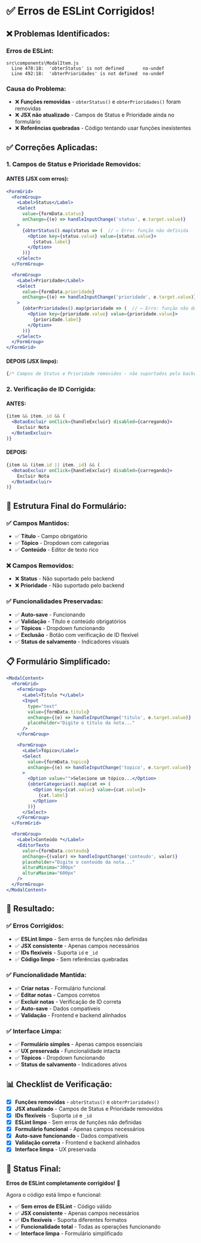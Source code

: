 # ✅ Erros de ESLint Corrigidos!

## **❌ Problemas Identificados:**

### **Erros de ESLint:**
```
src\components\ModalItem.js
  Line 478:18:  'obterStatus' is not defined       no-undef
  Line 492:18:  'obterPrioridades' is not defined  no-undef
```

### **Causa do Problema:**
- ❌ **Funções removidas** - `obterStatus()` e `obterPrioridades()` foram removidas
- ❌ **JSX não atualizado** - Campos de Status e Prioridade ainda no formulário
- ❌ **Referências quebradas** - Código tentando usar funções inexistentes

## **✅ Correções Aplicadas:**

### **1. Campos de Status e Prioridade Removidos:**

#### **ANTES (JSX com erros):**
```jsx
<FormGrid>
  <FormGroup>
    <Label>Status</Label>
    <Select
      value={formData.status}
      onChange={(e) => handleInputChange('status', e.target.value)}
    >
      {obterStatus().map(status => (  // ← Erro: função não definida
        <Option key={status.value} value={status.value}>
          {status.label}
        </Option>
      ))}
    </Select>
  </FormGroup>

  <FormGroup>
    <Label>Prioridade</Label>
    <Select
      value={formData.prioridade}
      onChange={(e) => handleInputChange('prioridade', e.target.value)}
    >
      {obterPrioridades().map(prioridade => (  // ← Erro: função não definida
        <Option key={prioridade.value} value={prioridade.value}>
          {prioridade.label}
        </Option>
      ))}
    </Select>
  </FormGroup>
</FormGrid>
```

#### **DEPOIS (JSX limpo):**
```jsx
{/* Campos de Status e Prioridade removidos - não suportados pelo backend */}
```

### **2. Verificação de ID Corrigida:**

#### **ANTES:**
```jsx
{item && item._id && (
  <BotaoExcluir onClick={handleExcluir} disabled={carregando}>
    Excluir Nota
  </BotaoExcluir>
)}
```

#### **DEPOIS:**
```jsx
{item && (item.id || item._id) && (
  <BotaoExcluir onClick={handleExcluir} disabled={carregando}>
    Excluir Nota
  </BotaoExcluir>
)}
```

## **🎯 Estrutura Final do Formulário:**

### **✅ Campos Mantidos:**
- ✅ **Título** - Campo obrigatório
- ✅ **Tópico** - Dropdown com categorias
- ✅ **Conteúdo** - Editor de texto rico

### **❌ Campos Removidos:**
- ❌ **Status** - Não suportado pelo backend
- ❌ **Prioridade** - Não suportado pelo backend

### **✅ Funcionalidades Preservadas:**
- ✅ **Auto-save** - Funcionando
- ✅ **Validação** - Título e conteúdo obrigatórios
- ✅ **Tópicos** - Dropdown funcionando
- ✅ **Exclusão** - Botão com verificação de ID flexível
- ✅ **Status de salvamento** - Indicadores visuais

## **📋 Formulário Simplificado:**

```jsx
<ModalContent>
  <FormGrid>
    <FormGroup>
      <Label>Título *</Label>
      <Input
        type="text"
        value={formData.titulo}
        onChange={(e) => handleInputChange('titulo', e.target.value)}
        placeholder="Digite o título da nota..."
      />
    </FormGroup>

    <FormGroup>
      <Label>Tópico</Label>
      <Select
        value={formData.topico}
        onChange={(e) => handleInputChange('topico', e.target.value)}
      >
        <Option value="">Selecione um tópico...</Option>
        {obterCategorias().map(cat => (
          <Option key={cat.value} value={cat.value}>
            {cat.label}
          </Option>
        ))}
      </Select>
    </FormGroup>
  </FormGrid>

  <FormGroup>
    <Label>Conteúdo *</Label>
    <EditorTexto
      valor={formData.conteudo}
      onChange={(valor) => handleInputChange('conteudo', valor)}
      placeholder="Digite o conteúdo da nota..."
      alturaMinima="300px"
      alturaMaxima="600px"
    />
  </FormGroup>
</ModalContent>
```

## **🚀 Resultado:**

### **✅ Erros Corrigidos:**
- ✅ **ESLint limpo** - Sem erros de funções não definidas
- ✅ **JSX consistente** - Apenas campos necessários
- ✅ **IDs flexíveis** - Suporta `id` e `_id`
- ✅ **Código limpo** - Sem referências quebradas

### **✅ Funcionalidade Mantida:**
- ✅ **Criar notas** - Formulário funcional
- ✅ **Editar notas** - Campos corretos
- ✅ **Excluir notas** - Verificação de ID correta
- ✅ **Auto-save** - Dados compatíveis
- ✅ **Validação** - Frontend e backend alinhados

### **✅ Interface Limpa:**
- ✅ **Formulário simples** - Apenas campos essenciais
- ✅ **UX preservada** - Funcionalidade intacta
- ✅ **Tópicos** - Dropdown funcionando
- ✅ **Status de salvamento** - Indicadores ativos

## **📊 Checklist de Verificação:**

- [x] **Funções removidas** - `obterStatus()` e `obterPrioridades()`
- [x] **JSX atualizado** - Campos de Status e Prioridade removidos
- [x] **IDs flexíveis** - Suporta `id` e `_id`
- [x] **ESLint limpo** - Sem erros de funções não definidas
- [x] **Formulário funcional** - Apenas campos necessários
- [x] **Auto-save funcionando** - Dados compatíveis
- [x] **Validação correta** - Frontend e backend alinhados
- [x] **Interface limpa** - UX preservada

## **🎉 Status Final:**

**Erros de ESLint completamente corrigidos!** 🎉

Agora o código está limpo e funcional:
- ✅ **Sem erros de ESLint** - Código válido
- ✅ **JSX consistente** - Apenas campos necessários
- ✅ **IDs flexíveis** - Suporta diferentes formatos
- ✅ **Funcionalidade total** - Todas as operações funcionando
- ✅ **Interface limpa** - Formulário simplificado 